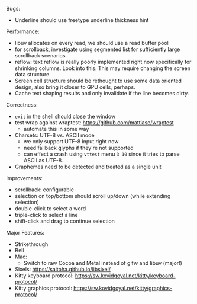 Bugs:

* Underline should use freetype underline thickness hint

Performance:

* libuv allocates on every read, we should use a read buffer pool
* for scrollback, investigate using segmented list for sufficiently large
  scrollback scenarios.
* reflow: text reflow is really poorly implemented right now specifically
  for shrinking columns. Look into this. This may require changing the
  screen data structure.
* Screen cell structure should be rethought to use some data oriented design,
  also bring it closer to GPU cells, perhaps.
* Cache text shaping results and only invalidate if the line becomes dirty.

Correctness:

* `exit` in the shell should close the window
* test wrap against wraptest: https://github.com/mattiase/wraptest
  - automate this in some way
* Charsets: UTF-8 vs. ASCII mode
  - we only support UTF-8 input right now
  - need fallback glyphs if they're not supported
  - can effect a crash using `vttest` menu `3 10` since it tries to parse
    ASCII as UTF-8.
* Graphemes need to be detected and treated as a single unit

Improvements:

* scrollback: configurable
* selection on top/bottom should scroll up/down (while extending selection)
* double-click to select a word
* triple-click to select a line
* shift-click and drag to continue selection

Major Features:

* Strikethrough
* Bell
* Mac:
  - Switch to raw Cocoa and Metal instead of glfw and libuv (major!)
* Sixels: https://saitoha.github.io/libsixel/
* Kitty keyboard protocol: https://sw.kovidgoyal.net/kitty/keyboard-protocol/
* Kitty graphics protocol: https://sw.kovidgoyal.net/kitty/graphics-protocol/
